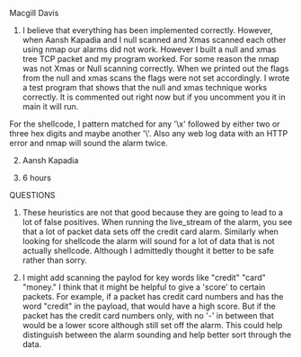 Macgill Davis

1. I believe that everything has been implemented correctly. However, when Aansh Kapadia and I null scanned and Xmas scanned each other using nmap our alarms did not work. However I built a null and xmas tree TCP packet and my program worked. For some reason the nmap was not Xmas or Null scanning correctly. When we printed out the flags from the null and xmas scans the flags were not set accordingly. I wrote a test program that shows that the null and xmas technique works correctly. It is commented out right now but if you uncomment you it in main it will run. 

For the shellcode, I pattern matched for any '\x' followed by either two or three hex digits and maybe another '\\'. Also any web log data with an HTTP error and nmap will sound the alarm twice. 

2. Aansh Kapadia

3. 6 hours


QUESTIONS

1. These heuristics are not that good because they are going to lead to a lot of false positives. When running the live_stream of the alarm, you see that a lot of packet data sets off the credit card alarm. Similarly when looking for shellcode the alarm will sound for a lot of data that is not actually shellcode. Although I admittedly thought it better to be safe rather than sorry.

2. I might add scanning the paylod for key words like "credit" "card" "money." I think that it might be helpful to give a 'score' to certain packets. For example, if a packet has credit card numbers and has the word "credit" in the payload, that would have a high score. But if the packet has the credit card numbers only, with no '-' in between that would be a lower score although still set off the alarm. This could help distinguish between the alarm sounding and help better sort through the data. 